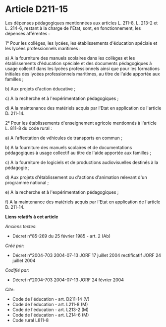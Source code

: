 # Article D211-15

Les dépenses pédagogiques mentionnées aux articles L. 211-8, L. 213-2 et L. 214-6, restant à la charge de l'Etat, sont, en
fonctionnement, les dépenses afférentes :

1° Pour les collèges, les lycées, les établissements d'éducation spéciale et les lycées professionnels maritimes :

a) A la fourniture des manuels scolaires dans les collèges et les établissements d'éducation spéciale et des documents
pédagogiques à usage collectif dans les lycées professionnels ainsi que pour les formations initiales des lycées
professionnels maritimes, au titre de l'aide apportée aux familles ;

b) Aux projets d'action éducative ;

c) A la recherche et à l'expérimentation pédagogiques ;

d) A la maintenance des matériels acquis par l'Etat en application de l'article D. 211-14.

2° Pour les établissements d'enseignement agricole mentionnés à l'article L. 811-8 du code rural :

a) A l'affectation de véhicules de transports en commun ;

b) A la fourniture des manuels scolaires et de documentations pédagogiques à usage collectif au titre de l'aide apportée aux
familles ;

c) A la fourniture de logiciels et de productions audiovisuelles destinés à la pédagogie ;

d) Aux projets d'établissement ou d'actions d'animation relevant d'un programme national ;

e) A la recherche et à l'expérimentation pédagogiques ;

f) A la maintenance des matériels acquis par l'Etat en application de l'article D. 211-14.

**Liens relatifs à cet article**

_Anciens textes_:

  - Décret n°85-269 du 25 février 1985 - art. 2 (Ab)

_Créé par_:

  - Décret n°2004-703 2004-07-13 JORF 17 juillet 2004 rectificatif JORF 24 juillet 2004

_Codifié par_:

  - Décret n°2004-703 2004-07-13 JORF 24 février 2004

_Cite_:

  - Code de l'éducation - art. D211-14 (V)
  - Code de l'éducation - art. L211-8 (M)
  - Code de l'éducation - art. L213-2 (M)
  - Code de l'éducation - art. L214-6 (M)
  - Code rural L811-8
